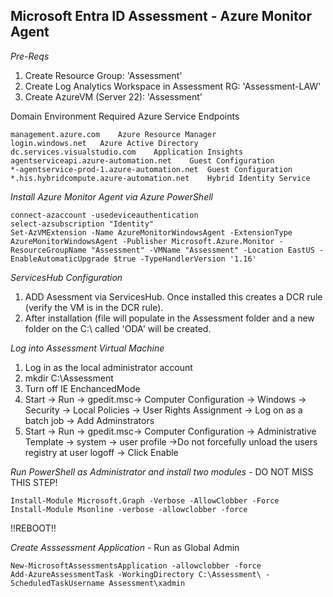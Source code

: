 ## Microsoft Entra ID Assessment - Azure Monitor Agent 

*Pre-Reqs*
1. Create Resource Group: 'Assessment'
2. Create Log Analytics Workspace in Assessment RG: 'Assessment-LAW'
3. Create AzureVM (Server 22): 'Assessment' 

Domain Environment	Required Azure Service Endpoints
```
management.azure.com	Azure Resource Manager
login.windows.net	Azure Active Directory
dc.services.visualstudio.com	Application Insights
agentserviceapi.azure-automation.net	Guest Configuration
*-agentservice-prod-1.azure-automation.net	Guest Configuration
*.his.hybridcompute.azure-automation.net	Hybrid Identity Service
```

*Install Azure Monitor Agent via Azure PowerShell*
```
connect-azaccount -usedeviceauthentication
select-azsubscription "Identity"
Set-AzVMExtension -Name AzureMonitorWindowsAgent -ExtensionType AzureMonitorWindowsAgent -Publisher Microsoft.Azure.Monitor -ResourceGroupName "Assessment" -VMName "Assessment" -Location EastUS -EnableAutomaticUpgrade $true -TypeHandlerVersion '1.16'
```
*ServicesHub Configuration*
1. ADD Asessment via ServicesHub. Once installed this creates a DCR rule (verify the VM is in the DCR rule).
2. After installation (file will populate in the Assessment folder and a new folder on the C:\ called 'ODA' will be created.

*Log into Assessment Virtual Machine*

1. Log in as the local administrator account
2. mkdir C:\Assessment
3. Turn off IE EnchancedMode
4. Start -> Run -> gpedit.msc-> Computer Configuration -> Windows -> Security -> Local Policies -> User Rights Assignment -> Log on as a batch job -> Add Adminstrators
5. Start -> Run -> gpedit.msc-> Computer Configuration -> Administrative Template -> system -> user profile ->Do not forcefully unload the users registry at user logoff -> Click Enable

*Run PowerShell as Administrator and install two modules* - DO NOT MISS THIS STEP!
```
Install-Module Microsoft.Graph -Verbose -AllowClobber -Force 
Install-Module Msonline -verbose -allowclobber -force
```
!!REBOOT!!




*Create Asssessment Application* - Run as Global Admin

```
New-MicrosoftAssessmentsApplication -allowclobber -force
Add-AzureAssessmentTask -WorkingDirectory C:\Assessment\ -ScheduledTaskUsername Assessment\xadmin
```


